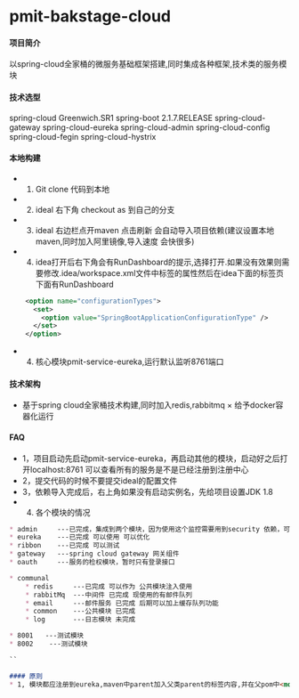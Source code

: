 # pmit-bakstage-cloud

#### 项目简介
以spring-cloud全家桶的微服务基础框架搭建,同时集成各种框架,技术类的服务模块

#### 技术选型
spring-cloud Greenwich.SR1
spring-boot 2.1.7.RELEASE
spring-cloud-gateway
spring-cloud-eureka
spring-cloud-admin
spring-cloud-config
spring-cloud-fegin
spring-cloud-hystrix


#### 本地构建
* 1. Git clone 代码到本地
* 2. ideal 右下角 checkout as 到自己的分支
* 3. ideal 右边栏点开maven  点击刷新 会自动导入项目依赖(建议设置本地maven,同时加入阿里镜像,导入速度 会快很多)
* 4. idea打开后右下角会有RunDashboard的提示,选择打开.如果没有效果则需要修改.idea/workspace.xml文件中<component name="RunDashboard">标签的属性然后在idea下面的标签页下面有RunDashboard
```xml
	<option name="configurationTypes">
      <set>
        <option value="SpringBootApplicationConfigurationType" />
      </set>
    </option>
```
* 4. 核心模块pmit-service-eureka,运行默认监听8761端口

#### 技术架构
* 基于spring cloud全家桶技术构建,同时加入redis,rabbitmq
× 给予docker容器化运行 



#### FAQ
* 1，项目启动先启动pmit-service-eureka，再启动其他的模块，启动好之后打开localhost:8761 可以查看所有的服务是不是已经注册到注册中心
* 2，提交代码的时候不要提交ideal的配置文件
* 3，依赖导入完成后，右上角如果没有启动实例名，先给项目设置JDK 1.8
* 4. 各个模块的情况
```markdown
* admin     ---已完成，集成到两个模块，因为使用这个监控需要用到security 依赖，可能会导致接口访问被拦截等错误，所以需要观察一段时间
* eureka    ---已完成 可以使用 可以优化
* ribbon    ---已完成 可以测试
* gateway   ---spring cloud gateway 网关组件 
* oauth     ---服务的检权模块，暂时只有登录接口

* communal
    * redis     ---已完成 可以作为 公共模块注入使用
    * rabbitMq  ---中间件 已完成 现使用的有邮件队列
    * email     ---邮件服务 已完成 后期可以加上缓存队列功能
    * common    ---公共模块 已完成
    * log       ---日志模块 未完成

* 8001   ---测试模块
* 8002    ---测试模块

``

#### 原则
* 1, 模块都应注册到eureka,maven中parent加入父类parent的标签内容,并在父pom中<modules>中加入该模块的标签


